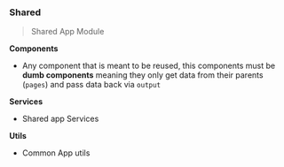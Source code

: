 ### Shared

> Shared App Module

**Components**

* Any component that is meant to be reused, this components must be **dumb components** meaning they only get data from their parents (`pages`) and pass data back via `output`

**Services**

* Shared app Services

**Utils**

* Common App utils
